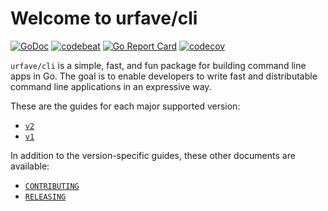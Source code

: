# Welcome to urfave/cli

[![GoDoc](https://godoc.org/github.com/urfave/cli?status.svg)](https://pkg.go.dev/github.com/urfave/cli/v2)
[![codebeat](https://codebeat.co/badges/0a8f30aa-f975-404b-b878-5fab3ae1cc5f)](https://codebeat.co/projects/github-com-urfave-cli)
[![Go Report Card](https://goreportcard.com/badge/urfave/cli)](https://goreportcard.com/report/urfave/cli)
[![codecov](https://codecov.io/gh/urfave/cli/branch/main/graph/badge.svg)](https://codecov.io/gh/urfave/cli)

`urfave/cli` is a simple, fast, and fun package for building command line apps in Go. The
goal is to enable developers to write fast and distributable command line applications in
an expressive way.

These are the guides for each major supported version:

- [`v2`](./v2/)
- [`v1`](./v1/)

In addition to the version-specific guides, these other documents are available:

- [`CONTRIBUTING`](./CONTRIBUTING/)
- [`RELEASING`](./RELEASING/)
